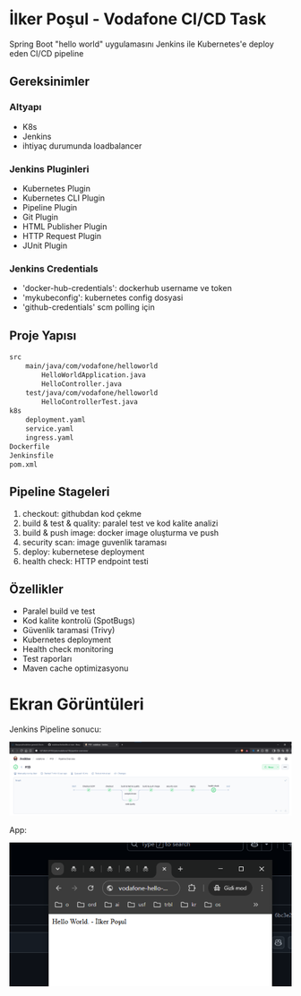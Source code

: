 # İlker Poşul - Vodafone  CI/CD Task

Spring Boot "hello world" uygulamasını Jenkins ile Kubernetes'e deploy eden CI/CD pipeline

## Gereksinimler

### Altyapı
- K8s
- Jenkins
- ihtiyaç durumunda loadbalancer

### Jenkins Pluginleri
- Kubernetes Plugin
- Kubernetes CLI Plugin
- Pipeline Plugin
- Git Plugin
- HTML Publisher Plugin
- HTTP Request Plugin
- JUnit Plugin

### Jenkins Credentials
- 'docker-hub-credentials': dockerhub username ve token
- 'mykubeconfig': kubernetes config dosyasi
- 'github-credentials' scm polling için

## Proje Yapısı

    src
        main/java/com/vodafone/helloworld
            HelloWorldApplication.java
            HelloController.java
        test/java/com/vodafone/helloworld
            HelloControllerTest.java
    k8s
        deployment.yaml
        service.yaml
        ingress.yaml
    Dockerfile
    Jenkinsfile
    pom.xml


## Pipeline Stageleri

1. checkout: githubdan kod çekme
2. build & test & quality: paralel test ve kod kalite analizi
3. build & push image: docker image oluşturma ve push
4. security scan: image guvenlik taraması
5. deploy: kubernetese deployment
6. health check: HTTP endpoint testi


## Özellikler

- Paralel build ve test
- Kod kalite kontrolü (SpotBugs)
- Güvenlik taramasi (Trivy)
- Kubernetes deployment
- Health check monitoring
- Test raporları
- Maven cache optimizasyonu

# Ekran Görüntüleri

Jenkins Pipeline sonucu:

![Jenkins Pipeline sonucu](https://raw.githubusercontent.com/ilkerposul/vodafone_task/refs/heads/main/0-screenshots/jenkins-pipeline-result.png)

App:

![App](https://raw.githubusercontent.com/ilkerposul/vodafone_task/refs/heads/main/0-screenshots/hello.png)
